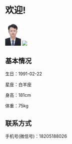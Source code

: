 # 欢迎!
<img src="https://raw.githubusercontent.com/csaxie/csaxie.github.io/master/images/2020-07-03.JPG" width = "10%" />

<img src="https://www.douban.com/photos/photo/2595083318/" width = "10%" />



## 基本情况
生日：1991-02-22

星座：白羊座

身高：181cm

体重：75kg

## 联系方式
手机号(微信号)：18205188026
